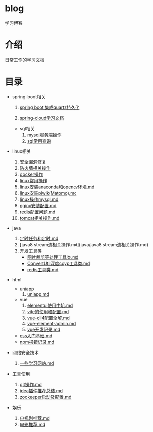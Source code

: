 # blog
学习博客
# 介绍
日常工作的学习文档
# 目录

- spring-boot相关

  1. [spring boot 集成quartz持久化](/spring-boot/springboot集成quartz持久化定时任务.md)

  2. [spring-cloud学习文档](/spring-boot/spring_cloud.md)

  - sql相关
    1. [mysql服务端操作](/sql/mysql服务器端操作.md)
    2. [sql常用查询](/sql/sql查询相关.md)

- linux相关
  1. [安全漏洞修复](/linux相关/安全漏洞修改.md)
  2. [防火墙相关操作](/linux相关/防火墙相关操作.md)
  3. [docker操作](/linux相关/docker相关.md)
  4. [linux常用操作](/linux相关/linux.md)
  5.  [linux安装anaconda和opencv环境.md](linux相关/linux安装anaconda和opencv环境.md) 
  6.  [linux安装piwik(Matomo).md](linux相关/linux安装piwik(Matomo).md) 
  7.  [linux操作mysql.md](linux相关/linux操作mysql.md) 
  8.  [nginx安装配置.md](linux相关/nginx安装配置.md) 
  9.  [redis配置问题.md](linux相关/redis配置问题.md) 
  10.  [tomcat相关操作.md](linux相关/tomcat相关操作.md) 
- java
  1.  [定时任务和定时.md](java/定时任务和定时.md) 
  2.  [java8 stream流相关操作.md](java/java8 stream流相关操作.md) 
  3. 开发工具类
     -  [图片裁剪等处理工具类.md](java/开发工具类/图片裁剪等处理工具类.md) 
     -  [ConvertUtil深度coyp工具类.md](java/开发工具类/ConvertUtil深度coyp工具类.md) 
     -  [redis工具类.md](java/开发工具类/redis工具类.md) 
- html
  - uniapp
    1.  [uniapp.md](html/uniapp/uniapp.md) 
  - vue
    1.  [elementui使用中坑.md](html/vue/elementui使用中坑.md) 
    2.  [vite的使用和配置.md](html/vue/vite的使用和配置.md) 
    3.  [vue-cli4配置全解.md](html/vue/vue-cli4配置全解.md) 
    4.  [vue-element-admin.md](html/vue/vue-element-admin.md) 
    5.  [vue开发记录.md](html/vue/vue开发记录.md) 
  -  [css入门基础.md](html/css入门基础.md) 
  -  [npm报错记录.md](html/npm报错记录.md) 
- 网络安全技术
  1.  [一些学习网站.md](网络安全技术/一些学习网站.md) 
- 工具使用
  1.  [git操作.md](工具使用/git操作.md) 
  2.  [idea插件推荐总结.md](工具使用/idea插件推荐总结.md) 
  3.  [zookeeper启动及配置.md](工具使用/zookeeper启动及配置.md) 
- 娱乐
  1.  [电视剧推荐.md](娱乐/电视剧推荐.md) 
  2.  [电影推荐.md](娱乐/电影推荐.md) 